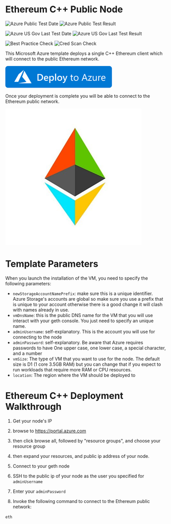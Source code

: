 # Ethereum C++ Public Node

![Azure Public Test Date](https://azurequickstartsservice.blob.core.windows.net/badges/ethereum-cpp-on-ubuntu/PublicLastTestDate.svg)
![Azure Public Test Result](https://azurequickstartsservice.blob.core.windows.net/badges/ethereum-cpp-on-ubuntu/PublicDeployment.svg)

![Azure US Gov Last Test Date](https://azurequickstartsservice.blob.core.windows.net/badges/ethereum-cpp-on-ubuntu/FairfaxLastTestDate.svg)
![Azure US Gov Last Test Result](https://azurequickstartsservice.blob.core.windows.net/badges/ethereum-cpp-on-ubuntu/FairfaxDeployment.svg)

![Best Practice Check](https://azurequickstartsservice.blob.core.windows.net/badges/ethereum-cpp-on-ubuntu/BestPracticeResult.svg)
![Cred Scan Check](https://azurequickstartsservice.blob.core.windows.net/badges/ethereum-cpp-on-ubuntu/CredScanResult.svg)

This Microsoft Azure template deploys a single C++ Ethereum client which will connect to the public Ethereum network.

[![Deploy to Azure](https://raw.githubusercontent.com/Azure/azure-quickstart-templates/master/1-CONTRIBUTION-GUIDE/images/deploytoazure.svg?sanitize=true)](https://portal.azure.com/#create/Microsoft.Template/uri/https%3A%2F%2Fraw.githubusercontent.com%2FAzure%2Fazure-quickstart-templates%2Fmaster%2Fethereum-cpp-on-ubuntu%2Fazuredeploy.json)

    


Once your deployment is complete you will be able to connect to the Ethereum public network.

![Ethereum-Azure](https://raw.githubusercontent.com/Azure/azure-quickstart-templates/master/ethereum-cpp-on-ubuntu/images/eth.jpg)

# Template Parameters
When you launch the installation of the VM, you need to specify the following parameters:
* `newStorageAccountNamePrefix`: make sure this is a unique identifier. Azure Storage's accounts are global so make sure you use a prefix that is unique to your account otherwise there is a good change it will clash with names already in use.
* `vmDnsName`: this is the public DNS name for the VM that you will use interact with your geth console. You just need to specify an unique name.
* `adminUsername`: self-explanatory. This is the account you will use for connecting to the node
* `adminPassword`: self-explanatory. Be aware that Azure requires passwords to have One upper case, one lower case, a special character, and a number
* `vmSize`: The type of VM that you want to use for the node. The default size is D1 (1 core 3.5GB RAM) but you can change that if you expect to run workloads that require more RAM or CPU resources.
* `location`: The region where the VM should be deployed to

# Ethereum C++ Deployment Walkthrough
1. Get your node's IP
 1. browse to https://portal.azure.com

 2. then click browse all, followed by "resource groups", and choose your resource group

 3. then expand your resources, and public ip address of your node.

2. Connect to your geth node
 1. SSH to the public ip of your node as the user you specified for `adminUsername`
 2. Enter your `adminPassword`

3. Invoke the following command to connect to the Ethereum public network:

`eth`

